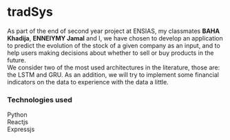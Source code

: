 # tradSys
As part of the end of second year project at ENSIAS, my classmates <b>BAHA Khadija</b>, <b>ENNEIYMY Jamal</b> and I, we have chosen to develop an application to predict the evolution of the stock of a given company as an input, and to help users making decisions about whether to sell or buy products in the future.
<br/>
We consider two of the most used architectures in the literature, those are: the LSTM and GRU. As an addition, we will try to implement some financial indicators on the data to experience with the data a little. 
### Technologies used ###
Python
<br/>
Reactjs
<br/>
Expressjs
